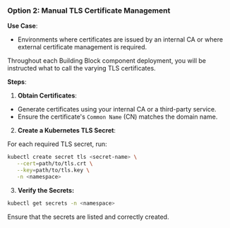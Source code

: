 
### Option 2: Manual TLS Certificate Management

**Use Case**:

- Environments where certificates are issued by an internal CA or where external certificate management is required.

Throughout each Building Block component deployment, you will be instructed what to call the varying TLS certificates. 

**Steps**:

1. **Obtain Certificates**:

- Generate certificates using your internal CA or a third-party service.
- Ensure the certificate's `Common Name` (CN) matches the domain name.

2. **Create a Kubernetes TLS Secret**:

For each required TLS secret, run:
```bash
kubectl create secret tls <secret-name> \
   --cert=path/to/tls.crt \
   --key=path/to/tls.key \
   -n <namespace>
```

3. **Verify the Secrets:**

```bash
kubectl get secrets -n <namespace>
```

Ensure that the secrets are listed and correctly created.
